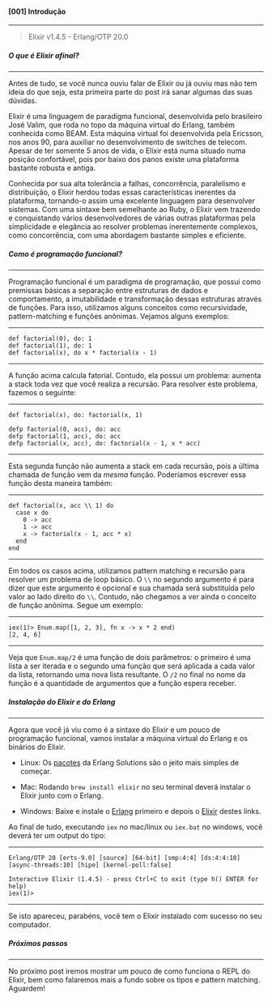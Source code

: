 #### [001] Introdução

---

> Elixir v1.4.5 - Erlang/OTP 20.0


##### O que é Elixir afinal?

---

Antes de tudo, se você nunca ouviu falar de Elixir ou já ouviu mas não tem ideia do que seja, esta primeira parte do post irá sanar algumas das suas dúvidas.

Elixir é uma linguagem de paradigma funcional, desenvolvida pelo brasileiro José Valim, que roda no topo da máquina virtual do Erlang, também conhecida como BEAM. Esta máquina virtual foi desenvolvida pela Ericsson, nos anos 90, para auxiliar no desenvolvimento de switches de telecom. Apesar de ter somente 5 anos de vida, o Elixir está numa situado numa posição confortável, pois por baixo dos panos existe uma plataforma bastante robusta e antiga.

Conhecida por sua alta tolerância a falhas, concorrência, paralelismo e distribuíção, o Elixir herdou todas essas características inerentes da plataforma, tornando-o assim uma excelente linguagem para desenvolver sistemas. Com uma sintaxe bem semelhante ao Ruby, o Elixir vem trazendo e conquistando vários desenvolvedores de várias outras plataformas pela simplicidade e elegância ao resolver problemas inerentemente complexos, como concorrência, com uma abordagem bastante simples e eficiente.


##### Como é programação funcional?

---

Programação funcional é um paradigma de programação, que possui como premissas básicas a separação entre estruturas de dados e comportamento, a imutabilidade e transformação dessas estruturas através de funções. Para isso, utilizamos alguns conceitos como recursividade, pattern-matching e funções anônimas. Vejamos alguns exemplos:

---
```
def factorial(0), do: 1
def factorial(1), do: 1
def factorial(x), do x * factorial(x - 1)
```
---

A função acima calcula fatorial. Contudo, ela possui um problema: aumenta a stack toda vez que você realiza a recursão. Para resolver este problema, fazemos o seguinte:

---
```
def factorial(x), do: factorial(x, 1)

defp factorial(0, acc), do: acc
defp factorial(1, acc), do: acc
defp factorial(x, acc), do: factorial(x - 1, x * acc)
```
---

Esta segunda função não aumenta a stack em cada recursão, pois a última chamada de função vem da *mesma* função. Poderíamos escrever essa função desta maneira também:

---
```
def factorial(x, acc \\ 1) do
  case x do
    0 -> acc
    1 -> acc
    x -> factorial(x - 1, acc * x)
  end
end
```
---

Em todos os casos acima, utilizamos pattern matching e recursão para resolver um problema de loop básico. O `\\` no segundo argumento é para dizer que este argumento é opcional e sua chamada será substituída pelo valor ao lado direito do `\\`. Contudo, não chegamos a ver ainda o conceito de função anônima. Segue um exemplo:

---
```
iex(1)> Enum.map([1, 2, 3], fn x -> x * 2 end)
[2, 4, 6]
```
---

Veja que `Enum.map/2` é uma função de dois parâmetros: o primeiro é uma lista a ser iterada e o segundo uma função que será aplicada a cada valor da lista, retornando uma nova lista resultante. O `/2` no final no nome da função é a quantidade de argumentos que a função espera receber.


##### Instalação do Elixir e do Erlang

---

Agora que você já viu como é a sintaxe do Elixir e um pouco de programação funcional, vamos instalar a máquina virtual do Erlang e os binários do Elixir.

  - Linux: Os [pacotes](https://www.erlang-solutions.com/resources/download.html) da Erlang Solutions são o jeito mais simples de começar.

  - Mac: Rodando `brew install elixir` no seu terminal deverá instalar o Elixir junto com o Erlang.

  - Windows: Baixe e instale o [Erlang](http://www.erlang.org/downloads) primeiro e depois o [Elixir](https://elixir-lang.org/install.html#windows) destes links.

Ao final de tudo, executando `iex` no mac/linux ou `iex.bat` no windows, você deverá ter um output do tipo:

---
```
Erlang/OTP 20 [erts-9.0] [source] [64-bit] [smp:4:4] [ds:4:4:10] [async-threads:10] [hipe] [kernel-poll:false]

Interactive Elixir (1.4.5) - press Ctrl+C to exit (type h() ENTER for help)
iex(1)>
```
---

Se isto apareceu, parabéns, você tem o Elixir instalado com sucesso no seu computador.


##### Próximos passos

---

No próximo post iremos mostrar um pouco de como funciona o REPL do Elixir, bem como falaremos mais a fundo sobre os tipos e pattern matching. Aguardem!

